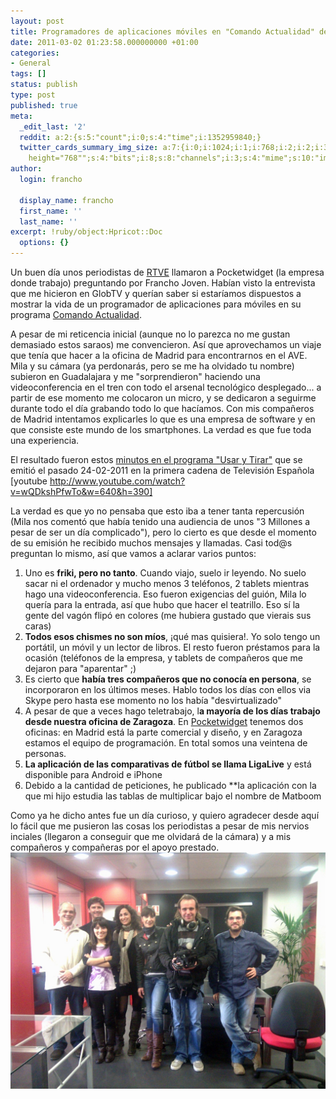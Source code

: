 ```yaml
---
layout: post
title: Programadores de aplicaciones móviles en "Comando Actualidad" de TVE
date: 2011-03-02 01:23:58.000000000 +01:00
categories:
- General
tags: []
status: publish
type: post
published: true
meta:
  _edit_last: '2'
  reddit: a:2:{s:5:"count";i:0;s:4:"time";i:1352959840;}
  twitter_cards_summary_img_size: a:7:{i:0;i:1024;i:1;i:768;i:2;i:2;i:3;s:25:"width="1024"
    height="768"";s:4:"bits";i:8;s:8:"channels";i:3;s:4:"mime";s:10:"image/jpeg";}
author:
  login: francho

  display_name: francho
  first_name: ''
  last_name: ''
excerpt: !ruby/object:Hpricot::Doc
  options: {}
---
```

Un buen día unos periodistas de [RTVE](http://www.rtve.es/) llamaron a Pocketwidget (la empresa donde trabajo) preguntando por Francho Joven. Habían visto la entrevista que me hicieron en GlobTV y querían saber si estaríamos dispuestos a mostrar la vida de un programador de aplicaciones para móviles en su programa [Comando Actualidad](http://www.rtve.es/noticias/20110221/comando-actualidad-usar-tirar/410046.shtml).

A pesar de mi reticencia inicial (aunque no lo parezca no me gustan demasiado estos saraos) me convencieron. Así que aprovechamos un viaje que tenía que hacer a la oficina de Madrid para encontrarnos en el AVE. Mila y su cámara (ya perdonarás, pero se me ha olvidado tu nombre) subieron en Guadalajara y me "sorprendieron" haciendo una videoconferencia en el tren con todo el arsenal tecnológico desplegado... a partir de ese momento me colocaron un micro, y se dedicaron a seguirme durante todo el día grabando todo lo que hacíamos. Con mis compañeros de Madrid intentamos explicarles lo que es una empresa de software y en que consiste este mundo de los smartphones. La verdad es que fue toda una experiencia.

El resultado fueron estos [minutos en el programa "Usar y Tirar"](http://www.rtve.es/mediateca/videos/20110224/comando-actualidad-usar-tirar-programadores/1028824.shtml) que se emitió el pasado 24-02-2011 en la primera cadena de Televisión Española
[youtube http://www.youtube.com/watch?v=wQDkshPfwTo&w=640&h=390]

La verdad es que yo no pensaba que esto iba a tener tanta repercusión (Mila nos comentó que había tenido una audiencia de unos "3 Millones a pesar de ser un día complicado"), pero lo cierto es que desde el momento de su emisión he recibido muchos mensajes y llamadas. Casi tod@s preguntan lo mismo, así que vamos a aclarar varios puntos:

1.  Uno es **friki, pero no tanto**. Cuando viajo, suelo ir leyendo. No suelo sacar ni el ordenador y mucho menos 3 teléfonos, 2 tablets mientras hago una videoconferencia. Eso fueron exigencias del guión, Mila lo quería para la entrada, así que hubo que hacer el teatrillo. Eso sí la gente del vagón flipó en colores (me hubiera gustado que vierais sus caras)
2.  **Todos esos chismes no son míos**, ¡qué mas quisiera!. Yo solo tengo un portátil, un móvil y un lector de libros. El resto fueron préstamos para la ocasión (teléfonos de la empresa, y tablets de compañeros que me dejaron para "aparentar" ;)
3.  Es cierto que **había tres compañeros que no conocía en persona**, se incorporaron en los últimos meses. Hablo todos los días con ellos via Skype pero hasta ese momento no los había "desvirtualizado"
4.  A pesar de que a veces hago teletrabajo, l**a mayoría de los días trabajo desde nuestra oficina de Zaragoza**. En [Pocketwidget](http://www.pocketwidget.com) tenemos dos oficinas: en Madrid está la parte comercial y diseño, y en Zaragoza estamos el equipo de programación. En total somos una veintena de personas.
5.  **La aplicación de las comparativas de fútbol se llama LigaLive** y está disponible para Android e iPhone
6.  Debido a la cantidad de peticiones, he publicado **la aplicación con la que mi hijo estudia las tablas de multiplicar bajo el nombre de Matboom

Como ya he dicho antes fue un día curioso, y quiero agradecer desde aquí lo fácil que me pusieron las cosas los periodistas a pesar de mis nervios inciales (llegaron a conseguir que me olvidará de la cámara) y a mis compañeros y compañeras por el apoyo prestado.
[![IMG_20110203_175922](/assets/img_20110203_175922111.jpg "IMG_20110203_175922")](https://franchojoven.files.wordpress.com/2011/03/img_20110203_175922111.jpg)
